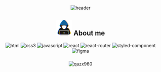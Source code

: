 <div align="center">

![header](https://capsule-render.vercel.app/api?text=Hi,%20I'm%20Giwon&desc=Aspiring%20Web%20Developer&fontColor=FFFFFF&type=waving&color=749BC2&height=250&fontSize=70&fontAlign=60&fontAlignY=40&descAlign=70&descAlignY=65&animation=fadeIn)


###

<!-- <div align="center">
  <img src="https://img.shields.io/static/v1?message=LinkedIn&logo=linkedin&label=&color=0077B5&logoColor=white&labelColor=&style=for-the-badge" height="25" alt="linkedin logo"  />
  <img src="https://img.shields.io/static/v1?message=Youtube&logo=youtube&label=&color=FF0000&logoColor=white&labelColor=&style=for-the-badge" height="25" alt="youtube logo"  />
  <img src="https://img.shields.io/static/v1?message=Twitter&logo=twitter&label=&color=1DA1F2&logoColor=white&labelColor=&style=for-the-badge" height="25" alt="twitter logo"  />
</div> -->

###

<!-- <div align="center">
  <img src="https://visitor-badge.laobi.icu/badge?page_id=maurodesouza.maurodesouza&"  />
</div> -->

###


###

## <picture><img src = "https://github.com/0xAbdulKhalid/0xAbdulKhalid/raw/main/assets/mdImages/about_me.gif" width = 50px></picture> **About me**





<p align="center">
<img src="https://img.shields.io/badge/HTML5-E34F26?style=for-the-badge&logo=html5&logoColor=white" alt="html"/> 
  <img src="https://img.shields.io/badge/CSS3-1572B6?style=for-the-badge&logo=css3&logoColor=white" alt="css3"/> 
  <img src="https://img.shields.io/badge/JavaScript-F7DF1E?style=for-the-badge&logo=javascript&logoColor=black" alt="javascript"/> 
  <img src="https://img.shields.io/badge/React-20232A?style=for-the-badge&logo=react&logoColor=61DAFB" alt="react"/> 
  <img src="https://img.shields.io/badge/React_Router-CA4245?style=for-the-badge&logo=react-router&logoColor=white" alt="react-router"/> 
<!--   <img src="https://img.shields.io/badge/Redux-593D88?style=for-the-badge&logo=redux&logoColor=white" alt="redux"/>  -->
  <img src="https://img.shields.io/badge/styled--components-DB7093?style=for-the-badge&logo=styled-components&logoColor=white" alt="styled-component"/> 
<!--   <img src="https://img.shields.io/badge/TypeScript-007ACC?style=for-the-badge&logo=typescript&logoColor=white" alt="typescript"/>  -->
  <img src="https://img.shields.io/badge/Figma-F24E1E?style=for-the-badge&logo=figma&logoColor=white" alt="figma"/> 


</p>

<!-- <p align="left"> <a href="https://www.w3schools.com/css/" target="_blank" rel="noreferrer"> <img src="https://raw.githubusercontent.com/devicons/devicon/master/icons/css3/css3-original-wordmark.svg" alt="css3" width="40" height="40"/> </a> <a href="https://firebase.google.com/" target="_blank" rel="noreferrer"> <img src="https://www.vectorlogo.zone/logos/firebase/firebase-icon.svg" alt="firebase" width="40" height="40"/> </a> <a href="https://www.w3.org/html/" target="_blank" rel="noreferrer"> <img src="https://raw.githubusercontent.com/devicons/devicon/master/icons/html5/html5-original-wordmark.svg" alt="html5" width="40" height="40"/> </a> <a href="https://developer.mozilla.org/en-US/docs/Web/JavaScript" target="_blank" rel="noreferrer"> <img src="https://raw.githubusercontent.com/devicons/devicon/master/icons/javascript/javascript-original.svg" alt="javascript" width="40" height="40"/> </a> <a href="https://reactjs.org/" target="_blank" rel="noreferrer"> <img src="https://raw.githubusercontent.com/devicons/devicon/master/icons/react/react-original-wordmark.svg" alt="react" width="40" height="40"/> </a> </p>
 -->
###

<p><img align="center" src="https://github-readme-stats.vercel.app/api/top-langs?username=qazx960&show_icons=true&locale=en&layout=compact" alt="qazx960" /></p>


